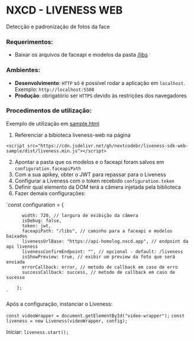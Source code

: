 # NXCD - LIVENESS WEB

Detecção e padronização de fotos da face

### Requerimentos:

- Baixar os arquivos de faceapi e modelos da pasta [/libs](https://github.com/nextcodebr/liveness-sdk-web-sample/blob/master/libs)


### Ambientes:
- **Desenvolvimento**: `HTTP` só é possível rodar a aplicação em `localhost`. Exemplo: `http://localhost:5500`
- **Produção**: obrigatório ser `HTTPS` devido às restrições dos navegadores

### Procedimentos de utilização:
Exemplo de utilização em [sample.html](https://github.com/nextcodebr/liveness-sdk-web-sample/blob/master/sample.html)
1. Referenciar a bibioteca liveness-web na página

`<script src="https://cdn.jsdelivr.net/gh/nextcodebr/liveness-sdk-web-sample/dist/liveness.min.js"></script>`

2. Apontar a pasta que os modelos e o faceapi foram salvos em `configuration.faceapiPath`
3. Com a sua apikey, obter o JWT para repassar para o Liveness
4. Configurar a Liveness com o token recebido `configuration.token`
5. Definir qual elemento da DOM terá a câmera injetada pela biblioteca 
6. Fazer demais configurações:

`const configuration = {

          width: 720, // largura de exibição da câmera
          isDebug: false,
          token: jwt,
          faceapiPath: "/libs", // caminho para a faceapi e modelos baixados
          livenessUrlBase: "https://api-homolog.nxcd.app", // endpoint da api liveness
          livenessConfirmEndpoint: "", // opcional - default: /liveness
          isShowPreview: true, // exibir um preview da foto que será enviada
          errorCallback: error, // metodo de callback em caso de erro
          successCallback: success, // metodo de callback em caso de sucesso
        
        };
    `

Após a configuração, instanciar o Liveness:

`const videoWrapper = document.getElementById("video-wrapper");`
`const liveness = new Liveness(videoWrapper, config);`

Iniciar:
`liveness.start();`